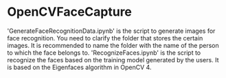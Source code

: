 # OpenCVFaceCapture
'GenerateFaceRecognitionData.ipynb' is the script to generate images for face recognition. You need to clarify the folder that stores the certain images. It is recommended to name the folder with the name of the person to which the face belongs to.
'RecognizeFaces.ipynb' is the script to recognize the faces based on the training model generated by the users. It is based on the Eigenfaces algorithm in OpenCV 4.
